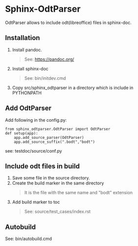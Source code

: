 # Sphinx-OdtParser
OdtParser allows to include odt(libreoffice) files in sphinx-doc.

## Installation 
1. Install pandoc.
   >See: https://pandoc.org/
2. Install sphinx-doc
   >See: bin/initdev.cmd
3. Copy src/sphinx_odtparser in a directory which is include in PYTHONPATH

## Add OdtParser
Add following in the config.py:
```
from sphinx_odtparser.OdtParser import OdtParser
def setup(app):
    app.add_source_parser(OdtParser)
    app.add_source_suffix(".bodt","bodt")
```

see: testdoc/source/conf.py

## Include odt files in build 
1. Save some file in the source directory.
2. Create the build marker in the same directory
   >It is the file with the same name and "bodt" extension
4. Add build marker to toc
   >See: source/test_cases/index.rst
   
## Autobuild 
See: bin/autobuild.cmd